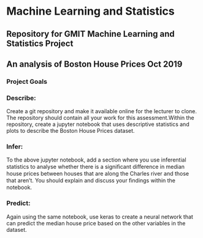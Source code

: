 # Machine Learning and Statistics
## Repository for GMIT Machine Learning and Statistics Project
## An analysis of Boston House Prices Oct 2019
### Project Goals
### Describe:
Create a git repository and make it available online for the lecturer to clone. The repository should contain all your work for this assessment.Within the repository, create a jupyter notebook that uses descriptive statistics and plots to describe the Boston House Prices dataset.
### Infer:
To the above jupyter notebook, add a section where you use inferential statistics to analyse whether there is a signiﬁcant diﬀerence in median house prices between houses that are along the Charles river and those that aren’t.  You should explain and discuss your ﬁndings within the notebook.
### Predict:
Again using the same notebook, use keras to create a neural network that can predict the median house price based on the other variables in the dataset.
